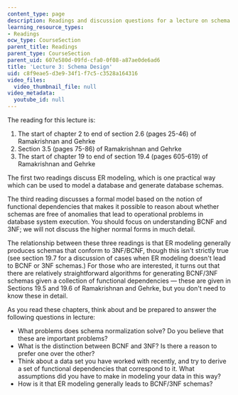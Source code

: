 ```yaml
---
content_type: page
description: Readings and discussion questions for a lecture on schema design.
learning_resource_types:
- Readings
ocw_type: CourseSection
parent_title: Readings
parent_type: CourseSection
parent_uid: 607e580d-09fd-cfa0-0f08-a87ae0de6ad6
title: 'Lecture 3: Schema Design'
uid: c8f9eae5-d3e9-34f1-f7c5-c3528a164316
video_files:
  video_thumbnail_file: null
video_metadata:
  youtube_id: null
---
```


The reading for this lecture is:

1.  The start of chapter 2 to end of section 2.6 (pages 25-46) of Ramakrishnan and Gehrke
2.  Section 3.5 (pages 75-86) of Ramakrishnan and Gehrke
3.  The start of chapter 19 to end of section 19.4 (pages 605-619) of Ramakrishnan and Gehrke

The first two readings discuss ER modeling, which is one practical way which can be used to model a database and generate database schemas.

The third reading discusses a formal model based on the notion of functional dependencies that makes it possible to reason about whether schemas are free of anomalies that lead to operational problems in database system execution. You should focus on understanding BCNF and 3NF; we will not discuss the higher normal forms in much detail.

The relationship between these three readings is that ER modeling generally produces schemas that conform to 3NF/BCNF, though this isn't strictly true (see section 19.7 for a discussion of cases when ER modeling doesn't lead to BCNF or 3NF schemas.) For those who are interested, it turns out that there are relatively straightforward algorithms for generating BCNF/3NF schemas given a collection of functional dependencies — these are given in Sections 19.5 and 19.6 of Ramakrishnan and Gehrke, but you don't need to know these in detail.

As you read these chapters, think about and be prepared to answer the following questions in lecture:

*   What problems does schema normalization solve? Do you believe that these are important problems?
*   What is the distinction between BCNF and 3NF? Is there a reason to prefer one over the other?
*   Think about a data set you have worked with recently, and try to derive a set of functional dependencies that correspond to it. What assumptions did you have to make in modeling your data in this way?
*   How is it that ER modeling generally leads to BCNF/3NF schemas?